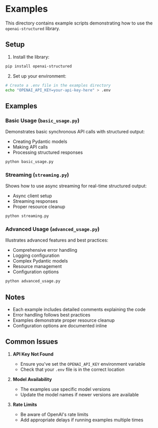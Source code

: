 # Examples

This directory contains example scripts demonstrating how to use the `openai-structured` library.

## Setup

1. Install the library:

```bash
pip install openai-structured
```

2. Set up your environment:

```bash
# Create a .env file in the examples directory
echo "OPENAI_API_KEY=your-api-key-here" > .env
```

## Examples

### Basic Usage (`basic_usage.py`)

Demonstrates basic synchronous API calls with structured output:

- Creating Pydantic models
- Making API calls
- Processing structured responses

```bash
python basic_usage.py
```

### Streaming (`streaming.py`)

Shows how to use async streaming for real-time structured output:

- Async client setup
- Streaming responses
- Proper resource cleanup

```bash
python streaming.py
```

### Advanced Usage (`advanced_usage.py`)

Illustrates advanced features and best practices:

- Comprehensive error handling
- Logging configuration
- Complex Pydantic models
- Resource management
- Configuration options

```bash
python advanced_usage.py
```

## Notes

- Each example includes detailed comments explaining the code
- Error handling follows best practices
- Examples demonstrate proper resource cleanup
- Configuration options are documented inline

## Common Issues

1. **API Key Not Found**
   - Ensure you've set the `OPENAI_API_KEY` environment variable
   - Check that your `.env` file is in the correct location

2. **Model Availability**
   - The examples use specific model versions
   - Update the model names if newer versions are available

3. **Rate Limits**
   - Be aware of OpenAI's rate limits
   - Add appropriate delays if running examples multiple times
